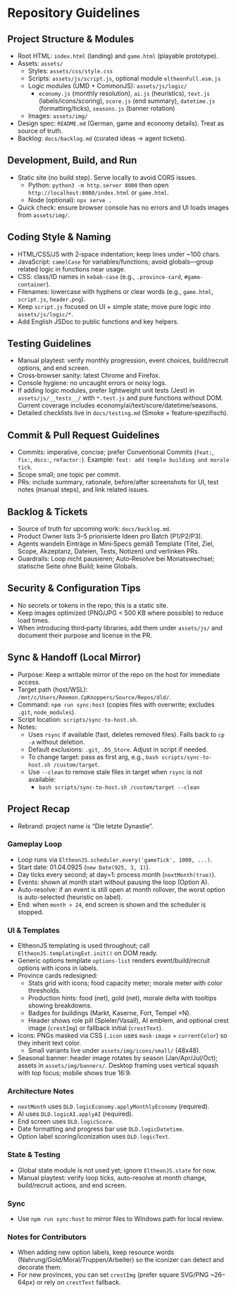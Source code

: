 # Repository Guidelines

## Project Structure & Modules
- Root HTML: `index.html` (landing) and `game.html` (playable prototype).
- Assets: `assets/`
  - Styles: `assets/css/style.css`
  - Scripts: `assets/js/script.js`, optional module `eltheonFull.esm.js`
  - Logic modules (UMD + CommonJS): `assets/js/logic/`
    - `economy.js` (monthly resolution), `ai.js` (heuristics), `text.js` (labels/icons/scoring),
      `score.js` (end summary), `datetime.js` (formatting/ticks), `seasons.js` (banner rotation)
  - Images: `assets/img/`
- Design spec: `README.md` (German, game and economy details). Treat as source of truth.
 - Backlog: `docs/backlog.md` (curated ideas → agent tickets).

## Development, Build, and Run
- Static site (no build step). Serve locally to avoid CORS issues.
  - Python: `python3 -m http.server 8000` then open `http://localhost:8000/index.html` or `game.html`.
  - Node (optional): `npx serve .`
- Quick check: ensure browser console has no errors and UI loads images from `assets/img/`.

## Coding Style & Naming
- HTML/CSS/JS with 2‑space indentation; keep lines under ~100 chars.
- JavaScript: `camelCase` for variables/functions; avoid globals—group related logic in functions near usage.
- CSS: class/ID names in `kebab-case` (e.g., `.province-card`, `#game-container`).
- Filenames: lowercase with hyphens or clear words (e.g., `game.html`, `script.js`, `header.png`).
- Keep `script.js` focused on UI + simple state; move pure logic into `assets/js/logic/*`.
- Add English JSDoc to public functions and key helpers.

## Testing Guidelines
- Manual playtest: verify monthly progression, event choices, build/recruit options, and end screen.
- Cross‑browser sanity: latest Chrome and Firefox.
- Console hygiene: no uncaught errors or noisy logs.
- If adding logic modules, prefer lightweight unit tests (Jest) in `assets/js/__tests__/` with `*.test.js` and pure functions without DOM. Current coverage includes economy/ai/text/score/datetime/seasons.
 - Detailed checklists live in `docs/testing.md` (Smoke + feature‑spezifisch).

## Commit & Pull Request Guidelines
- Commits: imperative, concise; prefer Conventional Commits (`feat:`, `fix:`, `docs:`, `refactor:`). Example: `feat: add temple building and morale tick`.
- Scope small; one topic per commit.
- PRs: include summary, rationale, before/after screenshots for UI, test notes (manual steps), and link related issues.

## Backlog & Tickets
- Source of truth for upcoming work: `docs/backlog.md`.
- Product Owner lists 3–5 priorisierte Ideen pro Batch (P1/P2/P3).
- Agents wandeln Einträge in Mini‑Specs gemäß Template (Titel, Ziel, Scope, Akzeptanz, Dateien, Tests, Notizen) und verlinken PRs.
- Guardrails: Loop nicht pausieren; Auto‑Resolve bei Monatswechsel; statische Seite ohne Build; keine Globals.

## Security & Configuration Tips
- No secrets or tokens in the repo; this is a static site.
- Keep images optimized (PNG/JPG < 500 KB where possible) to reduce load times.
- When introducing third‑party libraries, add them under `assets/js/` and document their purpose and license in the PR.

## Sync & Handoff (Local Mirror)
- Purpose: Keep a writable mirror of the repo on the host for immediate access.
- Target path (host/WSL): `/mnt/c/Users/Reemon.CpKnoppers/Source/Repos/dld/`.
- Command: `npm run sync:host` (copies files with overwrite; excludes `.git`, `node_modules`).
- Script location: `scripts/sync-to-host.sh`.
- Notes:
  - Uses `rsync` if available (fast, deletes removed files). Falls back to `cp -a` without deletion.
  - Default exclusions: `.git`, `.DS_Store`. Adjust in script if needed.
  - To change target: pass as first arg, e.g., `bash scripts/sync-to-host.sh /custom/target`.
  - Use `--clean` to remove stale files in target when `rsync` is not available:
    - `bash scripts/sync-to-host.sh /custom/target --clean`

## Project Recap
- Rebrand: project name is “Die letzte Dynastie”.

### Gameplay Loop
- Loop runs via `EltheonJS.scheduler.every('gameTick', 1000, ...)`.
- Start date: 01.04.0925 (`new Date(925, 3, 1)`).
- Day ticks every second; at day=1: process month (`nextMonth(true)`).
- Events: shown at month start without pausing the loop (Option A).
- Auto-resolve: if an event is still open at month rollover, the worst option is auto-selected (heuristic on label).
- End: when `month > 24`, end screen is shown and the scheduler is stopped.

### UI & Templates
- EltheonJS templating is used throughout; call `EltheonJS.templatingExt.init()` on DOM ready.
- Generic options template `options-list` renders event/build/recruit options with icons in labels.
- Province cards redesigned:
  - Stats grid with icons; food capacity meter; morale meter with color thresholds.
  - Production hints: food (net), gold (net), morale delta with tooltips showing breakdowns.
  - Badges for buildings (Markt, Kaserne, Fort, Tempel ×N).
  - Header shows role pill (Spieler/Vasall), AI emblem, and optional crest image (`crestImg`) or fallback initial (`crestText`).
- Icons: PNGs masked via CSS (`.icon` uses `mask-image` + `currentColor`) so they inherit text color.
  - Small variants live under `assets/img/icons/small/` (48x48).
 - Seasonal banner: header image rotates by season (Jan/Apr/Jul/Oct); assets in `assets/img/banners/`. Desktop framing uses vertical squash with top focus; mobile shows true 16:9.

### Architecture Notes
- `nextMonth` uses `DLD.logicEconomy.applyMonthlyEconomy` (required).
- AI uses `DLD.logicAI.applyAI` (required).
- End screen uses `DLD.logicScore`.
- Date formatting and progress bar use `DLD.logicDatetime`.
- Option label scoring/iconization uses `DLD.logicText`.

### State & Testing
- Global state module is not used yet; ignore `EltheonJS.state` for now.
- Manual playtest: verify loop ticks, auto-resolve at month change, build/recruit actions, and end screen.

### Sync
- Use `npm run sync:host` to mirror files to Windows path for local review.

### Notes for Contributors
- When adding new option labels, keep resource words (Nahrung/Gold/Moral/Truppen/Arbeiter) so the iconizer can detect and decorate them.
- For new provinces, you can set `crestImg` (prefer square SVG/PNG ~26–64px) or rely on `crestText` fallback.
